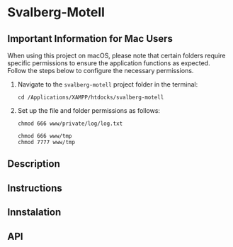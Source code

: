 # Svalberg-Motell

## Important Information for Mac Users

When using this project on macOS, please note that certain folders require specific permissions to ensure the application functions as expected. Follow the steps below to configure the necessary permissions.

1. Navigate to the `svalberg-motell` project folder in the terminal:
   ```
   cd /Applications/XAMPP/htdocks/svalberg-motell
   ```

2. Set up the file and folder permissions as follows:
   ```
   chmod 666 www/private/log/log.txt
   ```

   ```
   chmod 666 www/tmp
   chmod 7777 www/tmp
   ```
## Description

## Instructions

## Innstalation

## API



